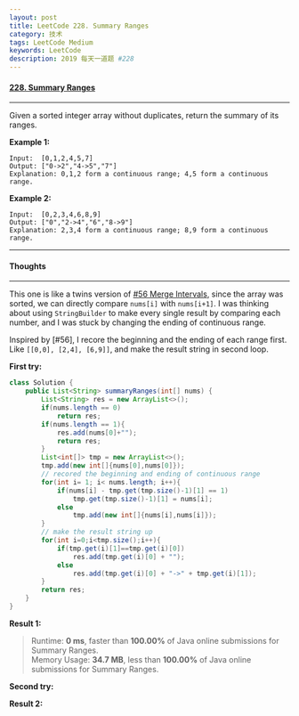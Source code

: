 ```yaml
---
layout: post
title: LeetCode 228. Summary Ranges
category: 技术
tags: LeetCode Medium
keywords: LeetCode
description: 2019 每天一道题 #228
---
```


#### [228. Summary Ranges](https://leetcode.com/problems/summary-ranges/)
---
Given a sorted integer array without duplicates, return the summary of its ranges.

**Example 1:**
```
Input:  [0,1,2,4,5,7]
Output: ["0->2","4->5","7"]
Explanation: 0,1,2 form a continuous range; 4,5 form a continuous range.
```
**Example 2:**
```
Input:  [0,2,3,4,6,8,9]
Output: ["0","2->4","6","8->9"]
Explanation: 2,3,4 form a continuous range; 8,9 form a continuous range.
```
---
#### Thoughts
---
This one is like a twins version of [#56 Merge Intervals](http://www.wushifengzi.xyz/2019/07/11/LeetCode-56.html), since the array was sorted, we can directly compare `nums[i]` with `nums[i+1]`. 
I was thinking about using `StringBuilder` to make every single result by comparing each number, and I was stuck by changing the ending of continuous range.

Inspired by [#56], I recore the beginning and the ending of each range first. Like `[[0,0], [2,4], [6,9]]`, and make the result string in second loop.

**First try:**
```Java
class Solution {
    public List<String> summaryRanges(int[] nums) {
        List<String> res = new ArrayList<>();
        if(nums.length == 0)
            return res;
        if(nums.length == 1){
            res.add(nums[0]+"");
            return res;
        }
        List<int[]> tmp = new ArrayList<>();
        tmp.add(new int[]{nums[0],nums[0]});
        // recored the beginning and ending of continuous range
        for(int i= 1; i< nums.length; i++){
            if(nums[i] - tmp.get(tmp.size()-1)[1] == 1)
                tmp.get(tmp.size()-1)[1] = nums[i];
            else
                tmp.add(new int[]{nums[i],nums[i]});
        }
        // make the result string up
        for(int i=0;i<tmp.size();i++){
            if(tmp.get(i)[1]==tmp.get(i)[0])
                res.add(tmp.get(i)[0] + "");
            else
                res.add(tmp.get(i)[0] + "->" + tmp.get(i)[1]);
        }
        return res;
    }
}
```

**Result 1:**
> Runtime: **0 ms**, faster than **100.00%** of Java online submissions for Summary Ranges.  
Memory Usage: **34.7 MB**, less than **100.00%** of Java online submissions for Summary Ranges.

**Second try:**


**Result 2:**

